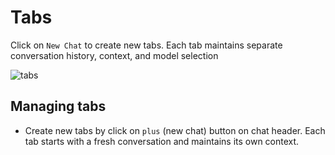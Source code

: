 # Tabs
Click on `New Chat` to create new tabs. Each tab maintains separate conversation history, context, and model selection

![tabs](/chats/tabs.png)


## Managing tabs
- Create new tabs by click on `plus` (new chat) button on chat header. Each tab starts with a fresh conversation and maintains its own context.
